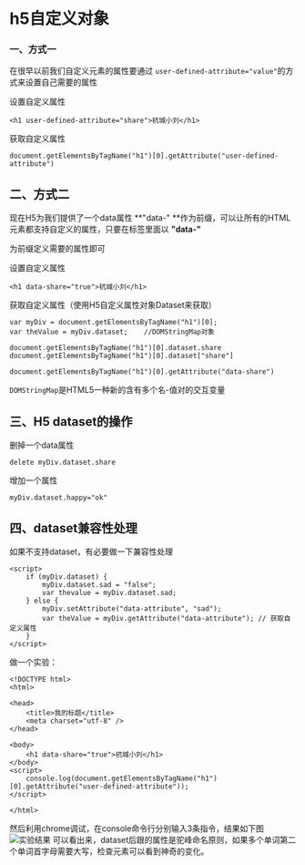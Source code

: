 # h5自定义对象

### 一、方式一

在很早以前我们自定义元素的属性要通过 `user-defined-attribute="value"`的方式来设置自己需要的属性

设置自定义属性

```
<h1 user-defined-attribute="share">杭城小刘</h1>
```

获取自定义属性

```
document.getElementsByTagName("h1")[0].getAttribute("user-defined-attribute")
```

## 二、方式二

现在H5为我们提供了一个data属性  **"data-" **作为前缀，可以让所有的HTML元素都支持自定义的属性，只要在标签里面以 **"data-"**

为前缀定义需要的属性即可

设置自定义属性

```
<h1 data-share="true">杭城小刘</h1>
```

获取自定义属性（使用H5自定义属性对象Dataset来获取）

```
var myDiv = document.getElementsByTagName("h1")[0];
var theValue = myDiv.dataset;    //DOMStringMap对象

document.getElementsByTagName("h1")[0].dataset.share
document.getElementsByTagName("h1")[0].dataset["share"]
```

```
document.getElementsByTagName("h1")[0].getAttribute("data-share")
```

`DOMStringMap`是HTML5一种新的含有多个名-值对的交互变量

## 三、H5 dataset的操作

删掉一个data属性

```
delete myDiv.dataset.share
```

增加一个属性

```
myDiv.dataset.happy="ok"
```

## 四、dataset兼容性处理

如果不支持dataset，有必要做一下兼容性处理

```
<script>
    if (myDiv.dataset) {
        myDiv.dataset.sad = "false";
        var thevalue = myDiv.dataset.sad;
    } else {
        myDiv.setAttribute("data-attribute", "sad");
        var theValue = myDiv.getAttribute("data-attribute"); // 获取自定义属性
    }
</script>
```





做一个实验：

```
<!DOCTYPE html>
<html>

<head>
    <title>我的标题</title>
    <meta charset="utf-8" />
</head>

<body>
    <h1 data-share="true">杭城小刘</h1>
</body>
<script>
    console.log(document.getElementsByTagName("h1")[0].getAttribute("user-defined-attribute"));
</script>

</html>
```

然后利用chrome调试，在console命令行分别输入3条指令，结果如下图
![实验结果](https://github.com/FantasticLBP/knowledge-kit/blob/master/assets/屏幕快照%202017-12-05%20下午10.19.04.png)
可以看出来，dataset后跟的属性是驼峰命名原则，如果多个单词第二个单词首字母需要大写，检查元素可以看到神奇的变化。

